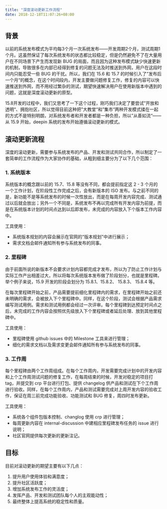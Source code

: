 ```yaml
---
title: "深度滚动更新工作流程"
date: 2018-12-18T11:07:26+08:00
---
```


## 背景

以前的系统发布模式为平均每3个月一次系统发布——开发周期2个月，测试周期1个月。这虽然保证了每次系统发布的状态都比较稳定，但是仍然避免不了在大量用户在不同场景下产生而发现新 BUG 的局面，而且因为这种发布模式缺少快速更新的机制，导致很多在内部已经得到修复的问题无法及时推送到外网，用户在这段时间内只能忍受一些 BUG 的干扰。所以，我们在 15.6 和 15.7 的时候引入了”发布后一个月“的概念，在这个时间段内，开发主要做问题修复工作，修复的内容可以快速推送到外网，而不用经过繁杂的测试，期望快速解决用户在使用新版本中遇到的问题，这就是深度滚动更新的原型。

15.8开发的过程中，我们又思考了一下这个过程，刚巧我们决定了要尝试”开放和透明“、拥抱社区，所以觉得目前这种把”大教堂“和”集市“两种开发模式揉在一起的方式不是特别明朗，对系统发布者和开发者都是一种负担，所以”从善如流“——从 15.9 开始，deepin 系统的发布开始遵循滚动更新的模式。

## 滚动更新流程

深度的滚动更新，需要参与系统发布的产品、开发和测试共同合作，所以制定了一套简单的工作流程作为大家协作的基础，从粗到细主要分为了以下几个范围：

### 1. 系统版本

系统版本的概念跟以前的 15.7、15.8 等没有不同，都会提前指定这 2 - 3 个月的一个工作计划，在阶段性工作完成之后，会有新版本的 ISO 发布。与之前不同的是，新功能不是等系统发布的时候一次性放出，而是在每周开发内容完成、测试通过以后就会放出；另外一个不同是，系统发布不再以完成所有开发内容为前提，而是在系统版本计划的时间点达到以后即发布，未完成的内容放入下个版本工作内容中。

工具使用：

- 系统版本规划的内容会展示在官网的“版本规划”中进行展示；
- 需求文档会邮件通知所有参与系统发布的同事。

### 2. 里程碑

由于前面所说的新版本不会要求计划内容都完成才发布，所以为了防止工作计划与实际工作产出相差过大，所以将每次系统版本发布做了阶段划分，也就是里程碑。举个例子来说，15.9 开发的阶段会划分为 15.8.1、15.8.2、 15.8.3、 15.8.4 等。

在每次里程碑开始之前，产品需要提前细化里程碑内的需求，在里程碑开始之前还未明确的需求，会被放入下个里程碑中。同样，在这个阶段，测试会根据产品需求编写测试用例。需求和测试用例都会经过一次评审。每个里程碑到达预定时间点之后，未完成的工作内容会按照优先级放入下个里程碑或者延后处理、放到其他里程碑中。

工具使用：

- 里程碑使用 github issues 中的 Milestone 工具来进行管理；
- 细化的需求文档以及需求变更会邮件通知所有参与系统发布的同事。

### 3. 工作周

每个里程碑由两个工作周组成。在每个工作周内，开发需要完成计划中的开发内容和上个工作周测试问题的修复工作，在每周结束的时候，开发对稳定的项目打 tag，并提交到 crp 平台进行打包、提供 changelog 供产品和测试在下个工作周进行验收。同样，在每个工作周内，产品和测试需要完成对上周开发内容的验收工作，保证在周三前完成功能验收、功能测试和 BUG 修复，周四时发布更新。

工具使用：

- 系统各个组件包版本控制、changlog 使用 crp 进行管理；
- 每周更新内容在 internal-discussion 中建相应里程碑发布任务的 issue 进行说明；
- 社区官网提供每次更新的更新注记。

## 目标

目前对滚动更新的期望主要有以下几点：

1. 提升用户使用体验和满意度；
2. 提升社区活跃度；
3. 增加系统发布工作的灵活度；
4. 发挥产品、开发和测试团队每个人的主观能动性；
5. 最终整体上提高系统的稳定性和质量。